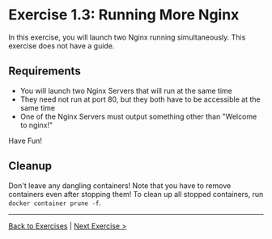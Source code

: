 # Exercise 1.3: Running More Nginx
In this exercise, you will launch two Nginx running simultaneously. This exercise does not have a guide.

## Requirements
- You will launch two Nginx Servers that will run at the same time
- They need not run at port 80, but they both have to be accessible at the same time
- One of the Nginx Servers must output something other than "Welcome to nginx!"

Have Fun!

## Cleanup
Don't leave any dangling containers! Note that you have to remove containers even after stopping them! To clean up all stopped containers, run `docker container prune -f`.

---
[Back to Exercises](./README.md) | [Next Exercise >](./20-DockerImages.md)
